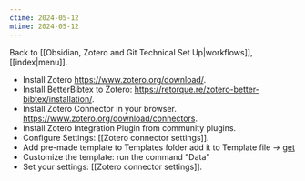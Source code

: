 ```yaml
---
ctime: 2024-05-12
mtime: 2024-05-12
---
```

Back to [[Obsidian, Zotero and Git Technical Set Up|workflows]], [[index|menu]].
- Install Zotero <https://www.zotero.org/download/>.
- Install BetterBibtex to Zotero: <https://retorque.re/zotero-better-bibtex/installation/>.
- Install Zotero Connector in your browser. <https://www.zotero.org/download/connectors>.
- Install Zotero Integration Plugin from community plugins.
- Configure Settings: [[Zotero connector settings]].
- Add pre-made template to Templates folder add it to Template file -> [get](https://raw.githubusercontent.com/mscott99/matthewscott-blog/main/files/Zotero_Template.md)
- Customize the template: run the command "Data"
- Set your settings: [[Zotero connector settings]].
